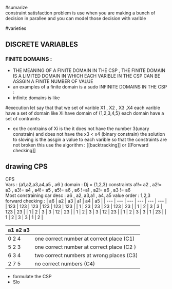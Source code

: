 #sumarize  
constraint satisfaction problem is use when you are making a bunch of decision in parallee and you can model those decision with varible 


#varieties  
## DISCRETE VARIABLES 
### FINITE DOMAINS :
-  THE MEANING OF A FINITE DOMAIN IN THE CSP , THE FINITE DOMAIN IS A LIMITED DOMAIN IN WHICH EACH VARIBLE IN THE CSP CAN BE ASSGIN A FINITE NUMBER OF VALUE 
- an examples of a finite domain is a sudo
INFINITE DOMAINS IN THE CSP : 
- infinite domains is like 

#execution
let say that that we set of varible X1 , X2 , X3 ,X4 
each varible have a set of domain like Xi have domain of {1,2,3,4,5}
each domain have a set of contraints 
- ex the contrains of Xi is the it does not have the number 3(unary constrain) and does not have the x3 < x4 (binary constrain)
the solution to sloving  is the assgin a value to each varible so that the constraints are not broken 
this use the algorithm : [[backtracking]] or [[Forward checking]] 

## drawing CPS 
CPS   
Vars : {a1,a2,a3,a4,a5 , a6 }
domain : Dj = {1,2,3}
constraints 
a1!= a2  , a2!= a3 , a3!= a4 , a4!= a5 , a5!= a6 , a6 !=a1 , a2!= a6  , a3 != a6  
Most constraining car desc : 
a6 , a2, a3,a1 , a4, a5 
value order : 1,2,3 
forward checking : 
| a6  | a2  | a3  | a1  | a4  | a5  |
| --- | --- | --- | --- | --- | --- |
| 123 | 123 | 123 | 123 | 123 | 123 |
| 1   | 23  | 23  | 23  | 123 | 23  |
| 1   | 2   | 3   | 3   | 123 | 23  |
| 1   | 2   | 3   | 3   | 12  | 23  |
| 1   | 2   | 3   | 3   | 12  | 23  |
| 1   | 2   | 3   | 3   | 1   | 23  |
| 1   | 2   | 3   | 3   | 1   | 2   |

| a1 a2 a3 |                                           |
| -------- | ----------------------------------------- |
| 0  2 4   | one correct number at correct place (C1)  |
| 5 2 3    | one correct number at correct place (C2 ) |
| 6 3 4    | two correct numbers at wrong places (C3)  |
| 2 7 5    | no correct numbers (C4)                   |
- formulate the CSP 
- Slo

